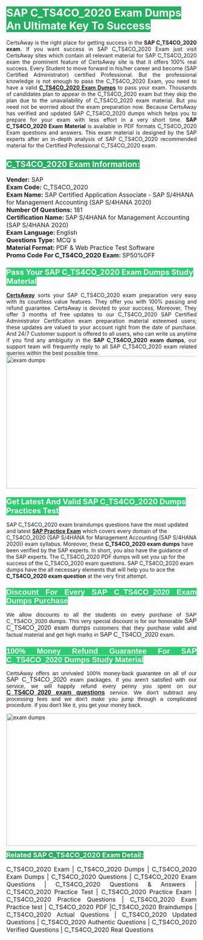 <h1><span style="color:#ffffff"><strong><span style="background-color:#27ae60">SAP C_TS4CO_2020 Exam Dumps An Ultimate Key To Success</span></strong></span></h1> <div style="text-align:justify">CertsAway is the right place for getting success in the <strong>SAP C_TS4CO_2020 exam</strong>. If you want success in SAP C_TS4CO_2020 Exam just visit CertsAway sites which contain all relevant material for SAP C_TS4CO_2020 exam the prominent feature of CertsAway site is that it offers 100% real success. Every Student to move forward in his/her career and become (SAP Certified Administrator) certified Professional. But the professional knowledge is not enough to pass the C_TS4CO_2020 Exam, you need to have a valid <a href="https://www.certsaway.com/sap/c_ts4co_2020-exam-dumps"><strong>C_TS4CO_2020 Exam Dumps</strong></a> to pass your exam. Thousands of candidates plan to appear in the C_TS4CO_2020 exam but they skip the plan due to the unavailability of C_TS4CO_2020 exam material. But you need not be worried about the exam preparation now. Because CertsAway has verified and updated SAP C_TS4CO_2020 dumps which helps you to prepare for your exam with less effort in a very short time. <strong>SAP C_TS4CO_2020 Exam Material</strong> is available in PDF formats C_TS4CO_2020 Exam questions and answers. This exam material is designed by the SAP experts after an in-depth analysis of SAP C_TS4CO_2020 recommended material for the Certified Professional C_TS4CO_2020 exam.</div> <h2 style="text-align:justify"><span style="color:#ffffff"><span style="background-color:#27ae60">C_TS4CO_2020 Exam Information:</span></span></h2> <p><span style="font-size:16px"><strong>Vender:</strong> SAP<br /> <strong>Exam Code:</strong> C_TS4CO_2020<br /> <strong>Exam Name:</strong> SAP Certified Application Associate - SAP S/4HANA for Management Accounting (SAP S/4HANA 2020)<br /> <strong>Number Of Questions:</strong> 181<br /> <strong>Certification Name: </strong>SAP S/4HANA for Management Accounting (SAP S/4HANA 2020)<br /> <strong>Exam Language: </strong>English<br /> <strong>Questions Type:</strong> MCQ`s<br /> <strong>Material Format: </strong>PDF & Web Practice Test Software<br /> <strong>Promo Code For C_TS4CO_2020 Exam: </strong>SP50%OFF</span></p> <h3><span style="font-size:20px"><span style="color:#ffffff"><strong><span style="background-color:#2ecc71">Pass Your SAP C_TS4CO_2020 Exam Dumps Study Material</span></strong></span></span></h3> <div style="text-align:justify"><a href=" https://www.certsaway.com/"><strong>CertsAway</strong></a> sorts your SAP C_TS4CO_2020 exam preparation very easy with its countless value features. They offer you with 100% passing and refund guarantee. CertsAway is devoted to your success, Moreover, They offer 3 months of free updates to our C_TS4CO_2020 SAP Certified Administrator Certification exam preparation material esteemed users; these updates are valued to your account right from the date of purchase. And 24/7 Customer support is offered to all users, who can write us anytime if you find any ambiguity in the <strong>SAP C_TS4CO_2020 exam dumps</strong>, our support team will frequently reply to all SAP C_TS4CO_2020 exam related queries within the best possible time.</div> <div style="text-align:justify"> </div> <div style="text-align:justify"><a href="https://www.certsaway.com/sap/c_ts4co_2020-exam-dumps" rel="no-follow"><img alt="exam dumps" src="https://www.certcollections.com/uploads/content/certsaway.png" style="height:350px; width:750px" /></a></div> <h3><span style="font-size:20px"><span style="color:#ffffff"><strong><span style="background-color:#2ecc71">Get Latest And Valid SAP C_TS4CO_2020 Dumps Practices Test</span></strong></span></span></h3> <p>SAP C_TS4CO_2020 exam braindumps questions have the most updated and latest <a href="https://www.certsaway.com/sap-questions"><strong>SAP Practice Exam</strong></a> which covers every domain of the C_TS4CO_2020 (SAP S/4HANA for Management Accounting (SAP S/4HANA 2020)) exam syllabus. Moreover, these <strong>C_TS4CO_2020 exam dumps</strong> have been verified by the SAP experts. In short, you also have the guidance of the SAP experts. The C_TS4CO_2020 PDF dumps will set you up for the success of the C_TS4CO_2020 exam questions. SAP C_TS4CO_2020 exam dumps have the all necessary elements that will help you to ace the <strong>C_TS4CO_2020 exam question</strong> at the very first attempt.</p> <h3 style="text-align:justify"><span style="font-size:20px"><span style="color:#ffffff"><strong><span style="font-family:Calibri,sans-serif"><span style="background-color:#2ecc71">Discount For Every </span><span style="background-color:#2ecc71">SAP C_TS4CO_2020 Exam</span><span style="background-color:#2ecc71"> Dumps Purchase</span></span></strong></span></span></h3> <div style="text-align:justify"> <p><span style="font-size:11pt"><span style="font-family:Calibri,sans-serif">We allow discounts to all the students on every purchase of SAP C_TS4CO_2020 dumps. This very special discount is for our honorable <span style="font-size:12.0pt"><span style="background-color:white">SAP C_TS4CO_2020 exam dumps </span></span>customers that they purchase valid and factual material and get high marks in <span style="font-size:12.0pt"><span style="background-color:white">SAP C_TS4CO_2020 </span></span>exam. </span></span></p> <h3><span style="font-size:20px"><span style="color:#ffffff"><strong><span style="font-family:Calibri,sans-serif"><span style="background-color:#2ecc71">100% Money Refund Guarantee For </span><span style="background-color:#2ecc71">SAP C_TS4CO_2020 Dumps Study Material</span></span></strong></span></span></h3> <p><span style="font-size:11pt"><span style="font-family:Calibri,sans-serif">CertsAway offers an unrivaled 100% money-back guarantee on all of our <span style="font-size:12.0pt"><span style="background-color:white">SAP C_TS4CO_2020 </span></span>exam packages. If you aren't satisfied with our service, we will happily refund every penny you spent on our <span style="font-size:12.0pt"><span style="background-color:white"><a href="https://www.certsaway.com/sap/c_ts4co_2020-exam-dumps"><strong>C_TS4CO_2020 exam questions</strong></a> </span></span>service. We don't subtract any processing fees and we don't make you jump through a complicated procedure. If you don't like it, you get your money back.</span></span></p> <p><a href="https://www.certsaway.com/sap/c_ts4co_2020-exam-dumps" rel="no-follow"><img alt="exam dumps" src="https://www.certcollections.com/uploads/content/certsaway_(2)2.png" style="height:350px; width:750px" /></a></p> <p><span style="color:#ffffff"><strong><span style="font-size:18px"><span style="background-color:#27ae60">Related SAP C_TS4CO_2020 Exam Detail:</span></span></strong></span><br /> <br /> <span style="font-size:16px">C_TS4CO_2020 Exam | C_TS4CO_2020 Dumps | C_TS4CO_2020 Exam Dumps | C_TS4CO_2020 Questions | C_TS4CO_2020 Exam Questions | C_TS4CO_2020 Questions & Answers | C_TS4CO_2020 Practice Test | C_TS4CO_2020 Practice Exam | C_TS4CO_2020 Practice Questions | C_TS4CO_2020 Exam Practice test | C_TS4CO_2020 PDF |C_TS4CO_2020 Braindumps | C_TS4CO_2020 Actual Questions | C_TS4CO_2020 Updated Questions | C_TS4CO_2020 Authentic Questions | C_TS4CO_2020 Verified Questions | C_TS4CO_2020 Real Questions</span></p> </div>
